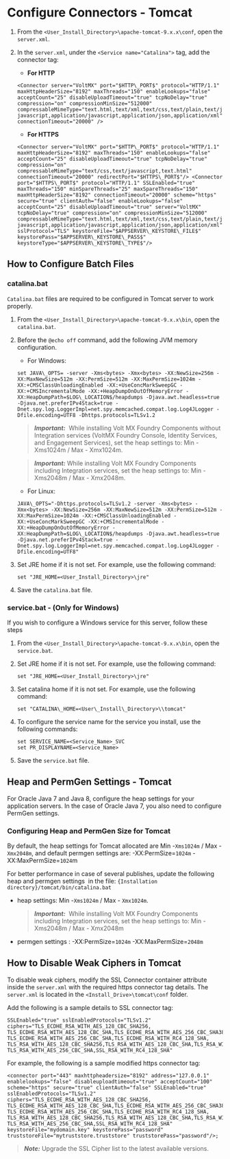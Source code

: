                             

Configure Connectors - Tomcat
=============================

1.  From the `<User_Install_Directory>\apache-tomcat-9.x.x\conf`, open the `server.xml`.
2.  In the `server.xml`, under the `<Service name="Catalina">` tag, add the connector tag:
    
    *   **For HTTP**
        
    ```
    <Connector server="VoltMX" port="$HTTP\_PORT$" protocol="HTTP/1.1" maxHttpHeaderSize="8192" maxThreads="150" enableLookups="false" acceptCount="25" disableUploadTimeout="true" tcpNoDelay="true" compression="on" compressionMinSize="512000" compressableMimeType="text.html,text/xml,text/css,text/plain,text/javascript,application/x-javascript,application/javascript,application/json,application/xml" connectionTimeout="20000" />
    ```
    
    *   **For HTTPS**
        
    ```
    <Connector server="VoltMX" port="$HTTP\_PORT$" protocol="HTTP/1.1" maxHttpHeaderSize="8192" maxThreads="150" enableLookups="false" acceptCount="25" disableUploadTimeout="true" tcpNoDelay="true" compression="on" compressableMimeType="text/css,text/javascript,text.html" connectionTimeout="20000" redirectPort="$HTTPS\_PORT$"/> <Connector port="$HTTPS\_PORT$" protocol="HTTP/1.1" SSLEnabled="true" maxThreads="150" minSpareThreads="25" maxSpareThreads="150" maxHttpHeaderSize="8192" connectionTimeout="20000" scheme="https" secure="true" clientAuth="false" enableLookups="false" acceptCount="25" disableUploadTimeout="true" server="VoltMX" tcpNoDelay="true" compression="on" compressionMinSize="512000" compressableMimeType="text.html,text/xml,text/css,text/plain,text/javascript,application/x-javascript,application/javascript,application/json,application/xml" sslProtocol="TLS" keystoreFile="$APPSERVER\_KEYSTORE\_FILE$" keystorePass="$APPSERVER\_KEYSTORE\_PASS$" keystoreType="$APPSERVER\_KEYSTORE\_TYPE$"/>
    ```

How to Configure Batch Files
----------------------------

### catalina.bat

`Catalina.bat` files are required to be configured in Tomcat server to work properly.

1.  From the `<User_Install_Directory>\apache-tomcat-9.x.x\bin`, open the `catalina.bat`.
2.  Before the `@echo off` command, add the following JVM memory configuration.
    *   For Windows:
        
    ```
    set JAVA\_OPTS= -server -Xms<bytes> -Xmx<bytes> -XX:NewSize=256m -XX:MaxNewSize=512m -XX:PermSize=512m -XX:MaxPermSize=1024m -XX:+CMSClassUnloadingEnabled -XX:+UseConcMarkSweepGC -XX:+CMSIncrementalMode -XX:+HeapDumpOnOutOfMemoryError -XX:HeapDumpPath=$LOG\_LOCATION$/heapdumps -Djava.awt.headless=true -Djava.net.preferIPv4Stack=true -Dnet.spy.log.LoggerImpl=net.spy.memcached.compat.log.Log4JLogger -Dfile.encoding=UTF8 -Dhttps.protocols=TLSv1.2
    ```

    > **_Important:_**  While installing Volt MX Foundry Components without Integration services (VoltMX Foundry Console, Identity Services, and Engagement Services), set the heap settings to: Min -Xms1024m / Max - Xmx1024m.
        
    > **_Important:_** While installing Volt MX Foundry Components including Integration services, set the heap settings to: Min -Xms2048m / Max - Xmx2048m.
        
    *   For Linux:
        
    ```
    JAVA\_OPTS="-Dhttps.protocols=TLSv1.2 -server -Xms<bytes> -Xmx<bytes> -XX:NewSize=256m -XX:MaxNewSize=512m -XX:PermSize=512m -XX:MaxPermSize=1024m -XX:+CMSClassUnloadingEnabled -XX:+UseConcMarkSweepGC -XX:+CMSIncrementalMode -XX:+HeapDumpOnOutOfMemoryError -XX:HeapDumpPath=$LOG\_LOCATION$/heapdumps -Djava.awt.headless=true -Djava.net.preferIPv4Stack=true -Dnet.spy.log.LoggerImpl=net.spy.memcached.compat.log.Log4JLogger -Dfile.encoding=UTF8"
    ```
        
3.  Set JRE home if it is not set. For example, use the following command:
    
    `set "JRE_HOME=<User_Install_Directory>\jre"`
    
4.  Save the `catalina.bat` file.

### service.bat - (Only for Windows)

If you wish to configure a Windows service for this server, follow these steps

1.  From the `<User_Install_Directory>\apache-tomcat-9.x.x\bin`, open the `service.bat`.
2.  Set JRE home if it is not set. For example, use the following command:
    
    `set "JRE_HOME=<User_Install_Directory>\jre"`
    
3.  Set catalina home if it is not set. For example, use the following command:
    
    `set "CATALINA\_HOME=<User\_Install\_Directory>\\tomcat"`
    
4.  To configure the service name for the service you install, use the following commands:
    
    
    `set SERVICE_NAME=<Service_Name>_SVC` <br/>
    `set PR_DISPLAYNAME=<Service_Name>`
    
5.  Save the `service.bat` file.

Heap and PermGen Settings - Tomcat
----------------------------------

For Oracle Java 7 and Java 8, configure the heap settings for your application servers. In the case of Oracle Java 7, you also need to configure PermGen settings.

### Configuring Heap and PermGen Size for Tomcat

By default, the heap settings for Tomcat allocated are Min -`Xms1024m` / Max - `Xmx2048m`, and default permgen settings are: -XX:PermSize=`1024m` \-XX:MaxPermSize=`1024`m

For better performance in case of several publishes, update the following heap and permgen settings  in the file: `{Installation directory}/tomcat/bin/catalina.bat`

*   heap settings: Min -`Xms1024m` / Max - `Xmx1024m`.
    
    > **_Important:_**  While installing Volt MX Foundry Components including Integration services, set the heap settings to: Min -Xms2048m / Max - Xmx2048m
    
*   permgen settings : -XX:PermSize=`1024m` -XX:MaxPermSize=`2048m`

How to Disable Weak Ciphers in Tomcat
-------------------------------------

To disable weak ciphers, modify the SSL Connector container attribute inside the `server.xml` with the required https connector tag details. The `server.xml` is located in the `<Install_Drive>\tomcat\conf` folder.

Add the following is a sample details to SSL connector tag:

```
SSLEnabled="true" sslEnabledProtocols="TLSv1.2" ciphers="TLS_ECDHE_RSA_WITH_AES_128_CBC_SHA256, TLS_ECDHE_RSA_WITH_AES_128_CBC_SHA,TLS_ECDHE_RSA_WITH_AES_256_CBC_SHA384, TLS_ECDHE_RSA_WITH_AES_256_CBC_SHA,TLS_ECDHE_RSA_WITH_RC4_128_SHA, TLS_RSA_WITH_AES_128_CBC_SHA256,TLS_RSA_WITH_AES_128_CBC_SHA,TLS_RSA_WITH_AES_256_CBC_SHA256, TLS_RSA_WITH_AES_256_CBC_SHA,SSL_RSA_WITH_RC4_128_SHA"
```

For example, the following is a sample modified https connector tag:

```
<connector port="443" maxhttpheadersize="8192" address="127.0.0.1" enablelookups="false" disableuploadtimeout="true" acceptCount="100" scheme="https" secure="true" clientAuth="false" SSLEnabled="true" sslEnabledProtocols="TLSv1.2" ciphers="TLS_ECDHE_RSA_WITH_AES_128_CBC_SHA256, TLS_ECDHE_RSA_WITH_AES_128_CBC_SHA,TLS_ECDHE_RSA_WITH_AES_256_CBC_SHA384, TLS_ECDHE_RSA_WITH_AES_256_CBC_SHA,TLS_ECDHE_RSA_WITH_RC4_128_SHA, TLS_RSA_WITH_AES_128_CBC_SHA256,TLS_RSA_WITH_AES_128_CBC_SHA,TLS_RSA_WITH_AES_256_CBC_SHA256, TLS_RSA_WITH_AES_256_CBC_SHA,SSL_RSA_WITH_RC4_128_SHA" keystoreFile="mydomain.key" keystorePass="password" truststoreFile="mytruststore.truststore" truststorePass="password"/>;
```

> **_Note:_** Upgrade the SSL Cipher list to the latest available versions.
